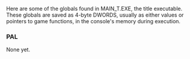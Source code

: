 Here are some of the globals found in MAIN_T.EXE, the title executable. These globals are saved as 4-byte DWORDS, usually as either values or pointers to game functions, in the console's memory during execution.
### PAL
None yet.

<!---
*Included by PSYQ*
```
printf                 = "0x80030674";  // Print formatted output
exit                   = "0x80030914";  // Terminate a program normally
SwEnterCriticalSection = "0x80030924";  // uppresses interrupts
SwExitCriticalSection  = "0x80030480";  // Enables interrupts
SpuQuit                = "0x80033184";  // Terminates SPU processing
SpuIsTransferCompleted = "0x800330D4";  // Checks whether transfer is completed or waits for completion
InitClip               = "0x80035E1C";  // Initialize clipping parameter
ResetGraph             = "0x8002CDE8";  // Initialize drawing engine
FntFlush               = "0x8002F724";  // Draw contents of print stream
Clip3F                 = "0x80035CAC";  // Three-vertex clipping functions
GsSetProjection        = "0x80035DFC";  // Set the projection plane position
rcos                   = "0x80035F3C";  // Finds the cosine function of the angle
rsin                   = "0x80035FDC";  // Finds the sine function of the angle
HWD0                   = "0x800481E8";  // Horizontal resolution
VWD0                   = "0x800481EC";  // Vertical resolution
```
-->